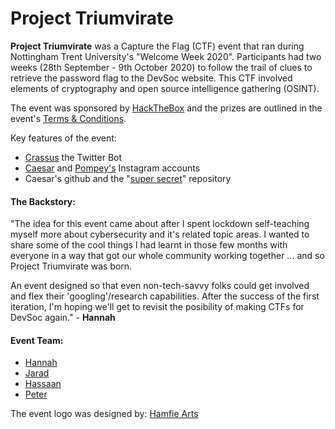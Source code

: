 # Project Triumvirate
**Project Triumvirate** was a Capture the Flag (CTF) event that ran during Nottingham Trent University's "Welcome Week 2020". Participants had two weeks (28th September - 9th October 2020) to follow the trail of clues to retrieve the password flag to the DevSoc website. This CTF involved elements of cryptography and open source intelligence gathering (OSINT).  

The event was sponsored by [HackTheBox](https://www.hackthebox.eu/invite) and the prizes are outlined in the event's [Terms & Conditions](https://github.com/NTUDevSoc/Project-Triumvirate/blob/main/Event%20Terms%20and%20Conditions.docx).

Key features of the event:
- [Crassus](https://twitter.com/CrassusTheBot) the Twitter Bot
- [Caesar](https://www.instagram.com/incognito_caesar/) and [Pompey's](https://www.instagram.com/pompeyrulz/) Instagram accounts
- Caesar's github and the "[super secret](https://github.com/Incognito-Caesar/supersecretproject)" repository

#### The Backstory:
"The idea for this event came about after I spent lockdown self-teaching myself more about cybersecurity and it's related topic areas. I wanted to share some of the cool things I had learnt in those few months with everyone in a way that got our whole community working together ... and so Project Triumvirate was born.  

An event designed so that even non-tech-savvy folks could get involved and flex their 'googling'/research capabilities. After the success of the first iteration, I'm hoping we'll get to revisit the posibility of making CTFs for DevSoc again." - **Hannah**

#### Event Team:
- [Hannah](https://github.com/Hannah-Ashna)
- [Jarad](https://github.com/JRad99)
- [Hassaan](https://github.com/Nogarde)
- [Peter](https://github.com/petelampy) 

The event logo was designed by: [Hamfie Arts](https://www.instagram.com/hamfie_arts)
